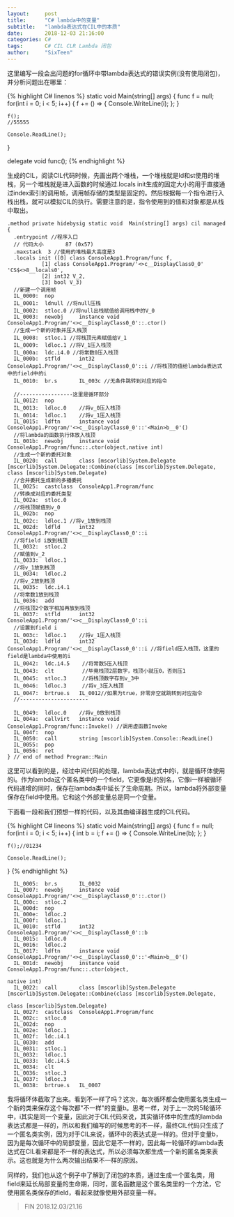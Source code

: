 ```yaml
---
layout:     post
title:      "C# lambda中的变量"
subtitle:   "lambda表达式在CIL中的本质"
date:       2018-12-03 21:16:00
categories: C#
tags:       C# CIL CLR Lambda 闭包
author:     "SixTeen"
---
```


这里编写一段会出问题的for循环中带lambda表达式的错误实例(没有使用闭包)，并分析问题出在哪里：

{% highlight C# linenos %}
static void Main(string[] args)
{
    func f = null;
    for(int i = 0; i < 5; i++)
    {
        f += () =>
        {
            Console.WriteLine(i);
        };
    }

    f();
    //55555

    Console.ReadLine();
}

delegate void func();
{% endhighlight %}

生成的CIL，阅读CIL代码时候，先画出两个堆栈，一个堆栈就是ld和st使用的堆栈，另一个堆栈就是进入函数的时候通过.locals init生成的固定大小的用于直接通过index索引的调用帧，调用帧存储的类型是固定的。然后根据每一个指令进行入栈出栈，就可以模拟CIL的执行。需要注意的是，指令使用到的值和对象都是从栈中取出。

```
.method private hidebysig static void  Main(string[] args) cil managed
{
  .entrypoint //程序入口
  // 代码大小       87 (0x57)
  .maxstack  3 //使用的堆栈最大高度是3
  .locals init ([0] class ConsoleApp1.Program/func f,
           [1] class ConsoleApp1.Program/'<>c__DisplayClass0_0' 'CS$<>8__locals0',
           [2] int32 V_2,
           [3] bool V_3)
  //新建一个调用帧
  IL_0000:  nop
  IL_0001:  ldnull //将null压栈
  IL_0002:  stloc.0	//将null出栈赋值给调用栈中的V_0
  IL_0003:  newobj     instance void ConsoleApp1.Program/'<>c__DisplayClass0_0'::.ctor()
  //生成一个新的对象并压入栈顶
  IL_0008:  stloc.1 //将栈顶元素赋值给V_1
  IL_0009:  ldloc.1 //将V_1压入栈顶
  IL_000a:  ldc.i4.0 //将常数0压入栈顶
  IL_000b:  stfld      int32 ConsoleApp1.Program/'<>c__DisplayClass0_0'::i //将栈顶的值给lambda表达式中的field中的i
  IL_0010:  br.s       IL_003c //无条件跳转到对应的指令

  //-----------------这里是循环部分
  IL_0012:  nop
  IL_0013:  ldloc.0    //将v_0压入栈顶
  IL_0014:  ldloc.1    //将v_1压入栈顶
  IL_0015:  ldftn      instance void ConsoleApp1.Program/'<>c__DisplayClass0_0'::'<Main>b__0'()
  //将lambda的函数执行体放入栈顶
  IL_001b:  newobj     instance void ConsoleApp1.Program/func::.ctor(object,native int)
  //生成一个新的委托对象
  IL_0020:  call       class [mscorlib]System.Delegate [mscorlib]System.Delegate::Combine(class [mscorlib]System.Delegate, class [mscorlib]System.Delegate)
  //合并委托生成新的多播委托
  IL_0025:  castclass  ConsoleApp1.Program/func
  //转换成对应的委托类型
  IL_002a:  stloc.0
  //将栈顶赋值到v_0
  IL_002b:  nop
  IL_002c:  ldloc.1 //将v_1放到栈顶
  IL_002d:  ldfld      int32 ConsoleApp1.Program/'<>c__DisplayClass0_0'::i
  //将field i放到栈顶
  IL_0032:  stloc.2
  //赋值到v_2
  IL_0033:  ldloc.1
  //将v_1放到栈顶
  IL_0034:  ldloc.2
  //将v_2放到栈顶
  IL_0035:  ldc.i4.1
  //将常数1放到栈顶
  IL_0036:  add
  //将栈顶2个数字相加再放到栈顶
  IL_0037:  stfld      int32 ConsoleApp1.Program/'<>c__DisplayClass0_0'::i
  //设置到field i
  IL_003c:  ldloc.1    //将v_1压入栈顶
  IL_003d:  ldfld      int32 ConsoleApp1.Program/'<>c__DisplayClass0_0'::i //将field压入栈顶，这里的field是lambda中使用的i
  IL_0042:  ldc.i4.5	//将常数5压入栈顶
  IL_0043:  clt         //毕竟栈顶2层数字，栈顶小就压0，否则压1
  IL_0045:  stloc.3     //将栈顶数字存到v_3中
  IL_0046:  ldloc.3		//将v_3压入栈顶
  IL_0047:  brtrue.s   IL_0012//如果为true，非零非空就跳转到对应指令
  //----------------------

  IL_0049:  ldloc.0    //将v_0放到栈顶
  IL_004a:  callvirt   instance void ConsoleApp1.Program/func::Invoke() //调用虚函数Invoke
  IL_004f:  nop
  IL_0050:  call       string [mscorlib]System.Console::ReadLine()
  IL_0055:  pop        
  IL_0056:  ret
} // end of method Program::Main

```

这里可以看到的是，经过中间代码的处理，lambda表达式中的i，就是循环体使用的i。作为lambda这个匿名类中的一个field，它更像是i的别名，它像i一样被循环代码递增的同时，保存在lambda类中延长了生命周期。所以，lambda将外部变量保存在field中使用。它和这个外部变量总是同一个变量。

下面看一段和我们预想一样的代码，以及其由编译器生成的CIL代码。

{% highlight C# lineons %}
static void Main(string[] args)
{
    func f = null;
    for(int i = 0; i < 5; i++)
    {
        int b = i;
        f += () =>
        {
            Console.WriteLine(b);
        };
    }

    f();//01234

    Console.ReadLine();
}
{% endhighlight %}

```
  IL_0005:  br.s       IL_0032
  IL_0007:  newobj     instance void ConsoleApp1.Program/'<>c__DisplayClass0_0'::.ctor()
  IL_000c:  stloc.2
  IL_000d:  nop
  IL_000e:  ldloc.2
  IL_000f:  ldloc.1
  IL_0010:  stfld      int32 ConsoleApp1.Program/'<>c__DisplayClass0_0'::b
  IL_0015:  ldloc.0
  IL_0016:  ldloc.2
  IL_0017:  ldftn      instance void ConsoleApp1.Program/'<>c__DisplayClass0_0'::'<Main>b__0'()
  IL_001d:  newobj     instance void ConsoleApp1.Program/func::.ctor(object,
                                                                     native int)
  IL_0022:  call       class [mscorlib]System.Delegate [mscorlib]System.Delegate::Combine(class [mscorlib]System.Delegate,
                                                                                          class [mscorlib]System.Delegate)
  IL_0027:  castclass  ConsoleApp1.Program/func
  IL_002c:  stloc.0
  IL_002d:  nop
  IL_002e:  ldloc.1
  IL_002f:  ldc.i4.1
  IL_0030:  add
  IL_0031:  stloc.1
  IL_0032:  ldloc.1
  IL_0033:  ldc.i4.5
  IL_0034:  clt
  IL_0036:  stloc.3
  IL_0037:  ldloc.3
  IL_0038:  brtrue.s   IL_0007
```

我将循环体截取了出来。看到不一样了吗？这次，每次循环都会使用匿名类生成一个新的类来保存这个每次都"不一样"的变量b。思考一样，对于上一次的5轮循环中，i其实是同一个变量，因此对于CIL代码来说，其实循环体中的生成的lambda表达式都是一样的，所以和我们编写的时候思考的不一样，最终CIL代码只生成了一个匿名类实例，因为对于CIL来说，循环中的表达式是一样的。但对于变量b，因为是每次循环中的局部变量，因此它是不一样的，因此每一轮循环的lambda表达式在CIL看来都是不一样的表达式，所以必须每次都生成一个新的匿名类来表示。这也就是为什么两次输出结果不一样的原因。

同样的，我们也从这个例子中了解到了闭包的本质，通过生成一个匿名类，用field来延长局部变量的生命期，同时，匿名函数是这个匿名类里的一个方法，它使用匿名类保存的field，看起来就像使用外部变量一样。

>FIN 2018.12.03/21.16